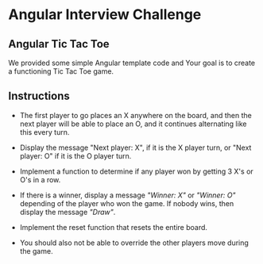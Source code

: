 # Angular Interview Challenge

## Angular Tic Tac Toe

We provided some simple Angular template code and Your goal is to create a functioning Tic Tac Toe game. 

## Instructions

- The first player to go places an X anywhere on the board, and then the next player will be able to place an O, and it continues alternating like this every turn. 

- Display the message "Next player: X", if it is the X player turn, or "Next player: O" if it is the O player turn.

- Implement a function to determine if any player won by getting 3 X's or O's in a row. 

- If there is a winner, display a message _"Winner: X"_ or _"Winner: O"_ depending of the player who won the game. If nobody wins, then display the message _"Draw"_. 

- Implement the reset function that resets the entire board. 

- You should also not be able to override the other players move during the game.